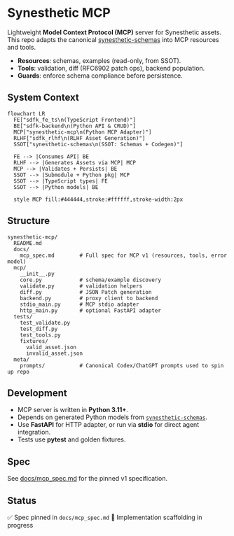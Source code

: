 <!---
version: 0.1.0
owner: delk73
lastReviewed: 2025-09-12
--->

# Synesthetic MCP

Lightweight **Model Context Protocol (MCP)** server for Synesthetic assets.  
This repo adapts the canonical [synesthetic-schemas](https://github.com/delk73/synesthetic-schemas) into MCP resources and tools.

- **Resources**: schemas, examples (read-only, from SSOT).  
- **Tools**: validation, diff (RFC6902 patch ops), backend population.  
- **Guards**: enforce schema compliance before persistence.


## System Context

```mermaid
flowchart LR
  FE["sdfk_fe_ts\n(TypeScript Frontend)"]
  BE["sdfk-backend\n(Python API & CRUD)"]
  MCP["synesthetic-mcp\n(Python MCP Adapter)"]
  RLHF["sdfk_rlhf\n(RLHF Asset Generation)"]
  SSOT["synesthetic-schemas\n(SSOT: Schemas + Codegen)"]

  FE --> |Consumes API| BE
  RLHF --> |Generates Assets via MCP| MCP
  MCP --> |Validates + Persists| BE
  SSOT --> |Submodule + Python pkg| MCP
  SSOT --> |TypeScript types| FE
  SSOT --> |Python models| BE

  style MCP fill:#444444,stroke:#ffffff,stroke-width:2px
```

## Structure

```
synesthetic-mcp/
  README.md
  docs/
    mcp_spec.md        # Full spec for MCP v1 (resources, tools, error model)
  mcp/
    __init__.py
    core.py            # schema/example discovery
    validate.py        # validation helpers
    diff.py            # JSON Patch generation
    backend.py         # proxy client to backend
    stdio_main.py      # MCP stdio adapter
    http_main.py       # optional FastAPI adapter
  tests/
    test_validate.py
    test_diff.py
    test_tools.py
    fixtures/
      valid_asset.json
      invalid_asset.json
  meta/
    prompts/           # Canonical Codex/ChatGPT prompts used to spin up repo
```

## Development

* MCP server is written in **Python 3.11+**.
* Depends on generated Python models from [`synesthetic-schemas`](https://github.com/delk73/synesthetic-schemas).
* Use **FastAPI** for HTTP adapter, or run via **stdio** for direct agent integration.
* Tests use **pytest** and golden fixtures.

## Spec

See [docs/mcp\_spec.md](docs/mcp_spec.md) for the pinned v1 specification.

## Status

✅ Spec pinned in `docs/mcp_spec.md`
🚧 Implementation scaffolding in progress

